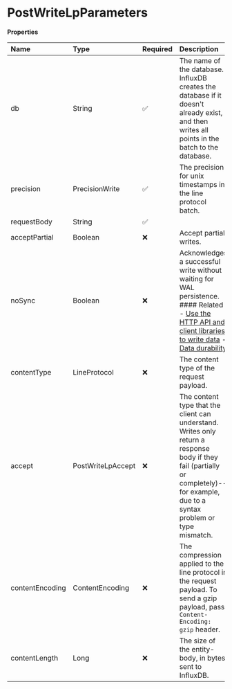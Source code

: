 # PostWriteLpParameters

**Properties**

| Name            | Type              | Required | Description                                                                                                                                                                                                                                                      |
| :-------------- | :---------------- | :------- | :--------------------------------------------------------------------------------------------------------------------------------------------------------------------------------------------------------------------------------------------------------------- |
| db              | String            | ✅       | The name of the database. InfluxDB creates the database if it doesn't already exist, and then writes all points in the batch to the database.                                                                                                                    |
| precision       | PrecisionWrite    | ✅       | The precision for unix timestamps in the line protocol batch.                                                                                                                                                                                                    |
| requestBody     | String            | ✅       |                                                                                                                                                                                                                                                                  |
| acceptPartial   | Boolean           | ❌       | Accept partial writes.                                                                                                                                                                                                                                           |
| noSync          | Boolean           | ❌       | Acknowledges a successful write without waiting for WAL persistence. #### Related - [Use the HTTP API and client libraries to write data](/influxdb3/core/write-data/api-client-libraries/) - [Data durability](/influxdb3/core/reference/internals/durability/) |
| contentType     | LineProtocol      | ❌       | The content type of the request payload.                                                                                                                                                                                                                         |
| accept          | PostWriteLpAccept | ❌       | The content type that the client can understand. Writes only return a response body if they fail (partially or completely)--for example, due to a syntax problem or type mismatch.                                                                               |
| contentEncoding | ContentEncoding   | ❌       | The compression applied to the line protocol in the request payload. To send a gzip payload, pass `Content-Encoding: gzip` header.                                                                                                                               |
| contentLength   | Long              | ❌       | The size of the entity-body, in bytes, sent to InfluxDB.                                                                                                                                                                                                         |

<!-- This file was generated by liblab | https://liblab.com/ -->
